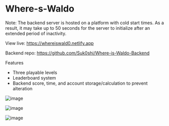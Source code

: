 # Where-s-Waldo

Note: The backend server is hosted on a platform with cold start times. As a result, it may take up to 50 seconds for the server to initialize after an extended period of inactivity.

View live: https://whereiswald0.netlify.app

Backend repo: https://github.com/Suk0shi/Where-is-Waldo-Backend

Features 
- Three playable levels
- Leaderboard system 
- Backend score, time, and account storage/calculation to prevent alteration

![image](https://github.com/user-attachments/assets/05631bb0-8fba-496a-b49e-4d0319f44705)

![image](https://github.com/user-attachments/assets/40ed5a0b-dae5-44a8-9fee-ccdd0aba076a)

![image](https://github.com/user-attachments/assets/e73dfe52-0f84-4a7a-af33-1cd065398d58)
